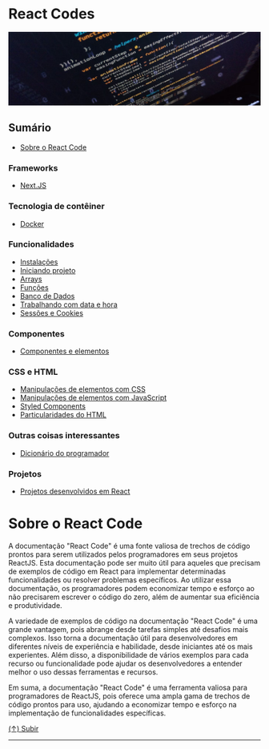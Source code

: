 # React Codes

[![Imagem de exemplo](https://github.com/systemboys/React_Codes/raw/main/images/photo-1518932945647-7a1c969f8be2.png "Imagem de exemplo")](https://github.com/systemboys/React_Codes/raw/main/images/photo-1518932945647-7a1c969f8be2.png "Imagem de exemplo")

## Sumário

- [Sobre o React Code](#sobre-o-react-code "Sobre o React Code")

### Frameworks

- [Next.JS](https://github.com/systemboys/React_Codes/tree/main/Frameworks/NextJS#react-codes--nextjs "Next.JS")

### Tecnologia de contêiner

- [Docker](https://github.com/systemboys/React_Codes/tree/main/Tecnologia%20de%20cont%C3%AAiner/Docker#react-codes--docker "Docker")

### Funcionalidades

- [Instalações](https://github.com/systemboys/React_Codes/tree/main/Funcionalidades/Instala%C3%A7%C3%B5es#react-codes--instala%C3%A7%C3%B5es "Instalações")
- [Iniciando projeto](https://github.com/systemboys/React_Codes/tree/main/Funcionalidades/Iniciando%20projeto#react-codes--iniciando-projeto "Iniciando projeto")
- [Arrays](https://github.com/systemboys/React_Codes/tree/main/Funcionalidades/Arrays#react-codes--arrays "Array")
- [Funções](https://github.com/systemboys/React_Codes/tree/main/Funcionalidades/Fun%C3%A7%C3%B5es#react-codes--fun%C3%A7%C3%B5es "Funções")
- [Banco de Dados](https://github.com/systemboys/React_Codes/tree/main/Funcionalidades/Banco%20de%20Dados#react-codes--banco-de-dados "Banco de Dados")
- [Trabalhando com data e hora](https://github.com/systemboys/React_Codes/tree/main/Funcionalidades/Trabalhando%20com%20data%20e%20hora#react-codes--trabalhando-com-data-e-hora "Trabalhando com data e hora")
- [Sessões e Cookies](https://github.com/systemboys/React_Codes/tree/main/Funcionalidades/Sess%C3%B5es%20e%20Cookies#react-codes--sess%C3%B5es-e-cookies "Sessões e Cookies")

### Componentes

- [Componentes e elementos](https://github.com/systemboys/React_Codes/tree/main/Componentes/Componentes%20e%20elementos#react-codes--componentes-e-elementos "Componentes e elementos")

### CSS e HTML

- [Manipulações de elementos com CSS](https://github.com/systemboys/React_Codes/tree/main/Manipula%C3%A7%C3%B5es%20de%20elementos%20com%20CSS#react-codes--manipula%C3%A7%C3%B5es-de-elementos-com-css "Manipulações de elementos com CSS")
- [Manipulações de elementos com JavaScript](https://github.com/systemboys/React_Codes/tree/main/Manipula%C3%A7%C3%B5es%20de%20elementos%20com%20JavaScript#react-codes--manipula%C3%A7%C3%B5es-de-elementos-com-javascript "Manipulações de elementos com JavaScript")
- [Styled Components](https://github.com/systemboys/React_Codes/tree/main/Styled%20Components#react-codes--styled-components "Styled Components")
- [Particularidades do HTML](https://github.com/systemboys/React_Codes/tree/main/Particularidades%20do%20HTML#react-codes--particularidades-do-html "Particularidades do HTML")

### Outras coisas interessantes

- [Dicionário do programador](https://github.com/systemboys/React_Codes/tree/main/Dicion%C3%A1rio%20do%20programador#react-codes--dicion%C3%A1rio-do-programador "Dicionário do programador")

### Projetos

- [Projetos desenvolvidos em React](https://github.com/systemboys/React_Codes/tree/main/Projetos#react-codes--projetos-desenvolvidos-em-react "Projetos desenvolvidos em React")

# Sobre o React Code

A documentação "React Code" é uma fonte valiosa de trechos de código prontos para serem utilizados pelos programadores em seus projetos ReactJS. Esta documentação pode ser muito útil para aqueles que precisam de exemplos de código em React para implementar determinadas funcionalidades ou resolver problemas específicos. Ao utilizar essa documentação, os programadores podem economizar tempo e esforço ao não precisarem escrever o código do zero, além de aumentar sua eficiência e produtividade.

A variedade de exemplos de código na documentação "React Code" é uma grande vantagem, pois abrange desde tarefas simples até desafios mais complexos. Isso torna a documentação útil para desenvolvedores em diferentes níveis de experiência e habilidade, desde iniciantes até os mais experientes. Além disso, a disponibilidade de vários exemplos para cada recurso ou funcionalidade pode ajudar os desenvolvedores a entender melhor o uso dessas ferramentas e recursos.

Em suma, a documentação "React Code" é uma ferramenta valiosa para programadores de ReactJS, pois oferece uma ampla gama de trechos de código prontos para uso, ajudando a economizar tempo e esforço na implementação de funcionalidades específicas.

[(&uarr;) Subir](#react-codes "Subir para o topo")

---